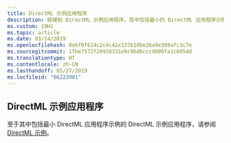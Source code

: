 ```yaml
---
title: DirectML 示例应用程序
description: 链接到 DirectML 示例应用程序，其中包括最小的 DirectML 应用程序示例。
ms.custom: 19H1
ms.topic: article
ms.date: 03/14/2019
ms.openlocfilehash: 8ebf0f624c2c4c42e137610be26a9e309afc3c7e
ms.sourcegitcommit: 1fbe7572f20938331e9c9bd6cccd098fa1c6054d
ms.translationtype: HT
ms.contentlocale: zh-CN
ms.lasthandoff: 05/27/2019
ms.locfileid: "66223981"
---
```

## <a name="directml-sample-applications"></a>DirectML 示例应用程序

至于其中包括最小 DirectML 应用程序示例的 DirectML 示例应用程序，请参阅 [DirectML 示例](https://github.com/Microsoft/DirectML-Samples)。
